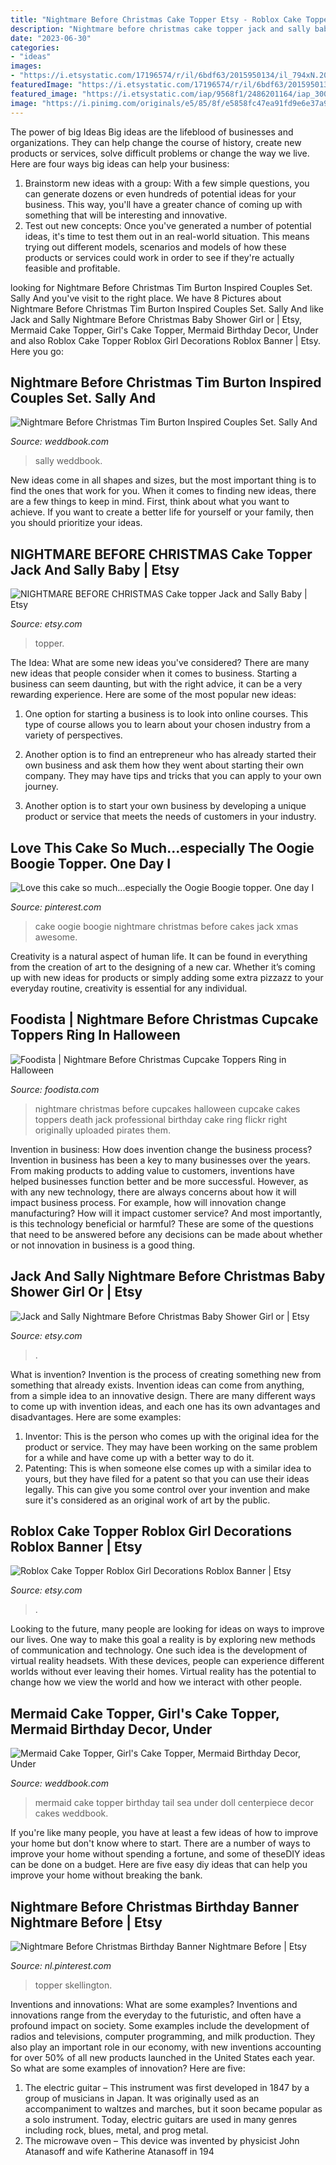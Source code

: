 ```yaml
---
title: "Nightmare Before Christmas Cake Topper Etsy - Roblox Cake Topper Roblox Girl Decorations Roblox Banner"
description: "Nightmare before christmas cake topper jack and sally baby"
date: "2023-06-30"
categories:
- "ideas"
images:
- "https://i.etsystatic.com/17196574/r/il/6bdf63/2015950134/il_794xN.2015950134_9muq.jpg"
featuredImage: "https://i.etsystatic.com/17196574/r/il/6bdf63/2015950134/il_794xN.2015950134_9muq.jpg"
featured_image: "https://i.etsystatic.com/iap/9568f1/2486201164/iap_300x300.2486201164_pop4eahe.jpg?version=0"
image: "https://i.pinimg.com/originals/e5/85/8f/e5858fc47ea91fd9e6e37a90d2870fe6.jpg"
---
```



The power of big Ideas
Big ideas are the lifeblood of businesses and organizations. They can help change the course of history, create new products or services, solve difficult problems or change the way we live.
Here are four ways big ideas can help your business: 
1. Brainstorm new ideas with a group: With a few simple questions, you can generate dozens or even hundreds of potential ideas for your business. This way, you'll have a greater chance of coming up with something that will be interesting and innovative.
2. Test out new concepts: Once you've generated a number of potential ideas, it's time to test them out in an real-world situation. This means trying out different models, scenarios and models of how these products or services could work in order to see if they're actually feasible and profitable. 

	

		
looking for Nightmare Before Christmas Tim Burton Inspired Couples Set. Sally And you've visit to the right place. We have 8 Pictures about Nightmare Before Christmas Tim Burton Inspired Couples Set. Sally And like Jack and Sally Nightmare Before Christmas Baby Shower Girl or | Etsy, Mermaid Cake Topper, Girl&#039;s Cake Topper, Mermaid Birthday Decor, Under and also Roblox Cake Topper Roblox Girl Decorations Roblox Banner | Etsy. Here you go:
		
    
## Nightmare Before Christmas Tim Burton Inspired Couples Set. Sally And

<img loading=lazy src="http://s3.weddbook.com/t4/2/4/3/2430364/nightmare-before-christmas-tim-burton-inspired-couples-set-sally-and-jack-rings-blue-topaz-cz-and-white-cz-complete-3-piece-wedding-set.jpg" onerror="this.onerror=null;this.src='https://tse2.mm.bing.net/th?id=OIP.RMHdkM2WtzddfshOHdQAfwHaGt&amp;pid=15.1';" alt="Nightmare Before Christmas Tim Burton Inspired Couples Set. Sally And">

_Source: weddbook.com_

>sally weddbook. 

	

New ideas come in all shapes and sizes, but the most important thing is to find the ones that work for you. When it comes to finding new ideas, there are a few things to keep in mind. First, think about what you want to achieve. If you want to create a better life for yourself or your family, then you should prioritize your ideas.

    
## NIGHTMARE BEFORE CHRISTMAS Cake Topper Jack And Sally Baby | Etsy

<img loading=lazy src="https://i.etsystatic.com/17196574/r/il/6bdf63/2015950134/il_794xN.2015950134_9muq.jpg" onerror="this.onerror=null;this.src='https://tse4.mm.bing.net/th?id=OIP.YCO0Mc7NId6M3Gp72Kk1iwHaHa&amp;pid=15.1';" alt="NIGHTMARE BEFORE CHRISTMAS Cake topper Jack and Sally Baby | Etsy">

_Source: etsy.com_

>topper. 

	

The Idea: What are some new ideas you've considered?
There are many new ideas that people consider when it comes to business. Starting a business can seem daunting, but with the right advice, it can be a very rewarding experience. Here are some of the most popular new ideas:
1. One option for starting a business is to look into online courses. This type of course allows you to learn about your chosen industry from a variety of perspectives.

2. Another option is to find an entrepreneur who has already started their own business and ask them how they went about starting their own company. They may have tips and tricks that you can apply to your own journey.

3. Another option is to start your own business by developing a unique product or service that meets the needs of customers in your industry.

    
## Love This Cake So Much...especially The Oogie Boogie Topper. One Day I

<img loading=lazy src="https://s-media-cache-ak0.pinimg.com/564x/97/7d/7a/977d7a9535dac4312ff5aeaa74a3d52d.jpg" onerror="this.onerror=null;this.src='https://tse1.mm.bing.net/th?id=OIP.TH0FlWKxOvTbvqtIrcXCggAAAA&amp;pid=15.1';" alt="Love this cake so much...especially the Oogie Boogie topper. One day I">

_Source: pinterest.com_

>cake oogie boogie nightmare christmas before cakes jack xmas awesome. 

	

Creativity is a natural aspect of human life. It can be found in everything from the creation of art to the designing of a new car. Whether it’s coming up with new ideas for products or simply adding some extra pizzazz to your everyday routine, creativity is essential for any individual.

    
## Foodista | Nightmare Before Christmas Cupcake Toppers Ring In Halloween

<img loading=lazy src="http://cf.foodista.com/content/fp/rhvw8w5yge4lms8d.jpg" onerror="this.onerror=null;this.src='https://tse1.mm.bing.net/th?id=OIP.md3EwatVtt4Qa7yHJ2YdlAHaJ4&amp;pid=15.1';" alt="Foodista | Nightmare Before Christmas Cupcake Toppers Ring in Halloween">

_Source: foodista.com_

>nightmare christmas before cupcakes halloween cupcake cakes toppers death jack professional birthday cake ring flickr right originally uploaded pirates them. 

	

Invention in business: How does invention change the business process?
Invention in business has been a key to many businesses over the years. From making products to adding value to customers, inventions have helped businesses function better and be more successful. However, as with any new technology, there are always concerns about how it will impact business process. For example, how will innovation change manufacturing? How will it impact customer service? And most importantly, is this technology beneficial or harmful? These are some of the questions that need to be answered before any decisions can be made about whether or not innovation in business is a good thing.

    
## Jack And Sally Nightmare Before Christmas Baby Shower Girl Or | Etsy

<img loading=lazy src="https://i.etsystatic.com/20324051/r/il/6b3294/2214304055/il_1588xN.2214304055_8lqi.jpg" onerror="this.onerror=null;this.src='https://tse1.mm.bing.net/th?id=OIP.qcX9tLbcY9-u2k3jgWlvKwHaJn&amp;pid=15.1';" alt="Jack and Sally Nightmare Before Christmas Baby Shower Girl or | Etsy">

_Source: etsy.com_

>. 

	

What is invention?
Invention is the process of creating something new from something that already exists. Invention ideas can come from anything, from a simple idea to an innovative design. There are many different ways to come up with invention ideas, and each one has its own advantages and disadvantages. Here are some examples: 
1. Inventor: This is the person who comes up with the original idea for the product or service. They may have been working on the same problem for a while and have come up with a better way to do it. 
2. Patenting: This is when someone else comes up with a similar idea to yours, but they have filed for a patent so that you can use their ideas legally. This can give you some control over your invention and make sure it's considered as an original work of art by the public. 

    
## Roblox Cake Topper Roblox Girl Decorations Roblox Banner | Etsy

<img loading=lazy src="https://i.etsystatic.com/iap/9568f1/2486201164/iap_300x300.2486201164_pop4eahe.jpg?version=0" onerror="this.onerror=null;this.src='https://tse3.mm.bing.net/th?id=OIP.-_s7jGdTpSOki4f54S5GoQAAAA&amp;pid=15.1';" alt="Roblox Cake Topper Roblox Girl Decorations Roblox Banner | Etsy">

_Source: etsy.com_

>. 

	

Looking to the future, many people are looking for ideas on ways to improve our lives. One way to make this goal a reality is by exploring new methods of communication and technology. One such idea is the development of virtual reality headsets. With these devices, people can experience different worlds without ever leaving their homes. Virtual reality has the potential to change how we view the world and how we interact with other people.

    
## Mermaid Cake Topper, Girl&#039;s Cake Topper, Mermaid Birthday Decor, Under

<img loading=lazy src="http://s3.weddbook.me/t1/2/6/7/2677524/mermaid-cake-topper-girl39s-cake-topper-mermaid-birthday-decor-under-the-sea-birthday-mermaid-centerpiece-mermaid-doll-mermaid-tail.jpg" onerror="this.onerror=null;this.src='https://tse4.mm.bing.net/th?id=OIP.ajy_5ewC89kD-QH4kjz8GQDoEM&amp;pid=15.1';" alt="Mermaid Cake Topper, Girl&#039;s Cake Topper, Mermaid Birthday Decor, Under">

_Source: weddbook.com_

>mermaid cake topper birthday tail sea under doll centerpiece decor cakes weddbook. 

	

If you're like many people, you have at least a few ideas of how to improve your home but don't know where to start. There are a number of ways to improve your home without spending a fortune, and some of theseDIY ideas can be done on a budget. Here are five easy diy ideas that can help you improve your home without breaking the bank.

    
## Nightmare Before Christmas Birthday Banner Nightmare Before | Etsy

<img loading=lazy src="https://i.pinimg.com/originals/e5/85/8f/e5858fc47ea91fd9e6e37a90d2870fe6.jpg" onerror="this.onerror=null;this.src='https://tse3.mm.bing.net/th?id=OIP.3K4haV7EXlbk73patcVmjAHaJ4&amp;pid=15.1';" alt="Nightmare Before Christmas Birthday Banner Nightmare Before | Etsy">

_Source: nl.pinterest.com_

>topper skellington. 

	

Inventions and innovations: What are some examples?
Inventions and innovations range from the everyday to the futuristic, and often have a profound impact on society. Some examples include the development of radios and televisions, computer programming, and milk production. They also play an important role in our economy, with new inventions accounting for over 50% of all new products launched in the United States each year. So what are some examples of innovation? Here are five: 
1) The electric guitar – This instrument was first developed in 1847 by a group of musicians in Japan. It was originally used as an accompaniment to waltzes and marches, but it soon became popular as a solo instrument. Today, electric guitars are used in many genres including rock, blues, metal, and prog metal. 
2) The microwave oven – This device was invented by physicist John Atanasoff and wife Katherine Atanasoff in 194
